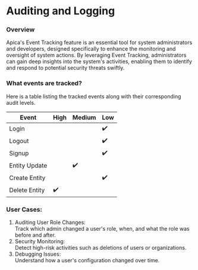 # Auditing and Logging

### Overview

Apica's Event Tracking feature is an essential tool for system administrators and developers, designed specifically to enhance the monitoring and oversight of system actions. By leveraging Event Tracking, administrators can gain deep insights into the system's activities, enabling them to identify and respond to potential security threats swiftly.&#x20;

### What events are tracked?

Here is a table listing the tracked events along with their corresponding audit levels.

| Event          | High | Medium | Low |
| -------------- | ---- | ------ | --- |
| Login          |      |        | ✔️  |
| Logout         |      |        | ✔️  |
| Signup         |      |        | ✔️  |
| Entity Update  |      | ✔️     |     |
| Create Entity  |      |        | ✔️  |
| Delete Entity  | ✔️   |        |     |

### User Cases:

1. Auditing User Role Changes:\
   Track which admin changed a user's role, when, and what the role was before and after.
2. Security Monitoring:\
   Detect high-risk activities such as deletions of users or organizations.
3. Debugging Issues:\
   Understand how a user's configuration changed over time.
